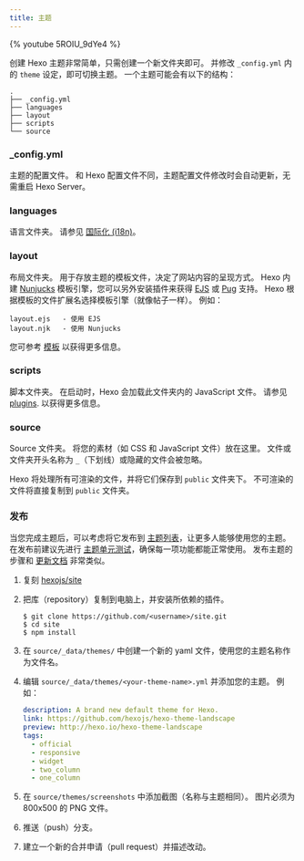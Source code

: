 ```yaml
---
title: 主题
---
```


{% youtube 5ROIU_9dYe4 %}

创建 Hexo 主题非常简单，只需创建一个新文件夹即可。 并修改 `_config.yml` 内的 `theme` 设定，即可切换主题。 一个主题可能会有以下的结构：

```plain
.
├── _config.yml
├── languages
├── layout
├── scripts
└── source
```

### \_config.yml

主题的配置文件。 和 Hexo 配置文件不同，主题配置文件修改时会自动更新，无需重启 Hexo Server。

### languages

语言文件夹。 请参见 [国际化 (i18n)](internationalization.html)。

### layout

布局文件夹。 用于存放主题的模板文件，决定了网站内容的呈现方式。 Hexo 内建 [Nunjucks][] 模板引擎，您可以另外安装插件来获得 [EJS][] 或 [Pug][] 支持。 Hexo 根据模板的文件扩展名选择模板引擎（就像帖子一样）。 例如：

```plain
layout.ejs   - 使用 EJS
layout.njk   - 使用 Nunjucks
```

您可参考 [模板](templates.html) 以获得更多信息。

### scripts

脚本文件夹。 在启动时，Hexo 会加载此文件夹内的 JavaScript 文件。 请参见 [plugins](plugins.html). 以获得更多信息。

### source

Source 文件夹。 将您的素材（如 CSS 和 JavaScript 文件）放在这里。 文件或文件夹开头名称为 `_`（下划线）或隐藏的文件会被忽略。

Hexo 将处理所有可渲染的文件，并将它们保存到 `public` 文件夹下。 不可渲染的文件将直接复制到 `public` 文件夹。

### 发布

当您完成主题后，可以考虑将它发布到 [主题列表](/themes)，让更多人能够使用您的主题。 在发布前建议先进行 [主题单元测试](https://github.com/hexojs/hexo-theme-unit-test)，确保每一项功能都能正常使用。 发布主题的步骤和 [更新文档](contributing.html#更新文档) 非常类似。

1. 复刻 [hexojs/site][]
2. 把库（repository）复制到电脑上，并安装所依赖的插件。

   ```shell
   $ git clone https://github.com/<username>/site.git
   $ cd site
   $ npm install
   ```

3. 在 `source/_data/themes/` 中创建一个新的 yaml 文件，使用您的主题名称作为文件名。

4. 编辑 `source/_data/themes/<your-theme-name>.yml` 并添加您的主题。 例如：

   ```yaml
   description: A brand new default theme for Hexo.
   link: https://github.com/hexojs/hexo-theme-landscape
   preview: http://hexo.io/hexo-theme-landscape
   tags:
     - official
     - responsive
     - widget
     - two_column
     - one_column
   ```

5. 在 `source/themes/screenshots` 中添加截图（名称与主题相同）。 图片必须为 800x500 的 PNG 文件。
6. 推送（push）分支。
7. 建立一个新的合并申请（pull request）并描述改动。

[EJS]: https://github.com/hexojs/hexo-renderer-ejs
[Pug]: https://github.com/hexojs/hexo-renderer-pug
[hexojs/site]: https://github.com/hexojs/site
[Nunjucks]: https://mozilla.github.io/nunjucks/
